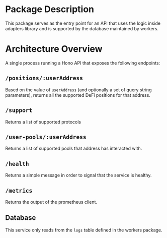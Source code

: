 # Package Description
This package serves as the entry point for an API that uses the logic inside adapters library and is supported by the database maintained by workers.

# Architecture Overview

A single process running a Hono API that exposes the following endpoints:

## `/positions/:userAddress`
Based on the value of `userAddress` (and optionally a set of query string parameters), returns all the supported DeFi positions for that address.

## `/support`
Returns a list of supported protocols

## `/user-pools/:userAddress`
Returns a list of supported pools that address has interacted with.

## `/health`
Returns a simple message in order to signal that the service is healthy.

## `/metrics`
Returns the output of the prometheus client.

## Database

This service only reads from the `logs` table defined in the workers package.
